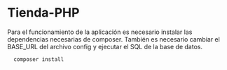 # Tienda-PHP

Para el funcionamiento de la aplicación es necesario instalar las dependencias necesarias de composer.
También es necesario cambiar el BASE_URL del archivo config y ejecutar el SQL de la base de datos.

```bash
  composer install
```
